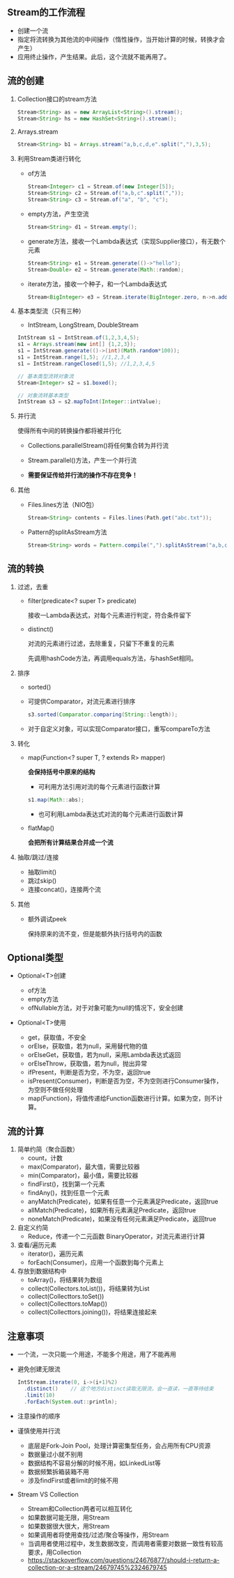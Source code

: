 ## Stream的工作流程

- 创建一个流
- 指定将流转换为其他流的中间操作（惰性操作，当开始计算的时候，转换才会产生）
- 应用终止操作，产生结果。此后，这个流就不能再用了。

## 流的创建

1. Collection接口的stream方法

   ```java
   Stream<String> as = new ArrayList<String>().stream();
   Stream<String> hs = new HashSet<String>().stream();
   ```

2. Arrays.stream

   ```java
   Stream<String> b1 = Arrays.stream("a,b,c,d,e".split(","),3,5);
   ```

3. 利用Stream类进行转化

   - of方法

     ```java
     Stream<Integer> c1 = Stream.of(new Integer[5]);
     Stream<String> c2 = Stream.of("a,b,c".split(","));
     Stream<String> c3 = Stream.of("a", "b", "c");
     ```

   - empty方法，产生空流

     ```java
     Stream<String> d1 = Stream.empty();
     ```

   - generate方法，接收一个Lambda表达式（实现Supplier接口），有无数个元素

     ```java
     Stream<String> e1 = Stream.generate(()->"hello");
     Stream<Double> e2 = Stream.generate(Math::random);
     ```

   - iterate方法，接收一个种子，和一个Lambda表达式

     ```java
     Stream<BigInteger> e3 = Stream.iterate(BigInteger.zero, n->n.add(BigInteger.ONE));
     ```

4. 基本类型流（只有三种）

   - IntStream, LongStream, DoubleStream

   ```java
   IntStream s1 = IntStream.of(1,2,3,4,5);
   s1 = Arrays.stream(new int[] {1,2,3});
   s1 = IntStream.generate(()->(int)(Math.random*100));
   s1 = IntStream.range(1,5); //1,2,3,4
   s1 = IntStream.rangeClosed(1,5); //1,2,3,4,5
   
   // 基本类型流转对象流
   Stream<Integer> s2 = s1.boxed();
   
   // 对象流转基本类型
   IntStream s3 = s2.mapToInt(Integer::intValue);
   ```

5. 并行流

   使得所有中间的转换操作都将被并行化

   - Collections.parallelStream()将任何集合转为并行流
   - Stream.parallel()方法，产生一个并行流

   - **需要保证传给并行流的操作不存在竞争！**

6. 其他

   - Files.lines方法（NIO包）

     ```java
     Stream<String> contents = Files.lines(Path.get("abc.txt"));
     ```

   - Pattern的splitAsStream方法

     ```java
     Stream<String> words = Pattern.compile(",").splitAsStream("a,b,c");
     ```

## 流的转换

1. 过滤，去重

   - filter(predicate<? super T> predicate)

     接收一Lambda表达式，对每个元素进行判定，符合条件留下

   - distinct()

     对流的元素进行过滤，去除重复，只留下不重复的元素

     先调用hashCode方法，再调用equals方法，与hashSet相同。

2. 排序

   - sorted()

   - 可提供Comparator，对流元素进行排序

     ```java
     s3.sorted(Comparator.comparing(String::length));
     ```

   - 对于自定义对象，可以实现Comparator接口，重写compareTo方法

3. 转化

   - map(Function<? super T, ? extends R> mapper)

     **会保持括号中原来的结构**

     - 可利用方法引用对流的每个元素进行函数计算

     ```java
     s1.map(Math::abs);
     ```

     - 也可利用Lambda表达式对流的每个元素进行函数计算

   - flatMap()

     **会把所有计算结果合并成一个流**

4. 抽取/跳过/连接

   - 抽取limit()
   - 跳过skip()
   - 连接concat()，连接两个流

5. 其他

   - 额外调试peek

     保持原来的流不变，但是能额外执行括号内的函数

## Optional类型

- Optional\<T>创建
  -  of方法
  - empty方法
  - ofNullable方法，对于对象可能为null的情况下，安全创建

- Optional\<T>使用
  - get，获取值，不安全
  - orElse，获取值，若为null，采用替代物的值
  - orElseGet，获取值，若为null，采用Lambda表达式返回
  - orElseThrow，获取值，若为null，抛出异常
  - ifPresent，判断是否为空，不为空，返回true
  - isPresent(Consumer)，判断是否为空，不为空则进行Consumer操作，为空则不做任何处理
  - map(Function)，将值传递给Function函数进行计算。如果为空，则不计算。

## 流的计算

1. 简单约简（聚合函数）
   - count，计数
   - max(Comparator)，最大值，需要比较器
   - min(Comparator)，最小值，需要比较器
   - findFirst()，找到第一个元素
   - findAny()，找到任意一个元素
   - anyMatch(Predicate)，如果有任意一个元素满足Predicate，返回true
   - allMatch(Predicate)，如果所有元素满足Predicate，返回true
   - noneMatch(Predicate)，如果没有任何元素满足Predicate，返回true
2. 自定义约简
   - Reduce，传递一个二元函数 BinaryOperator，对流元素进行计算
3. 查看/遍历元素
   - iterator()，遍历元素
   - forEach(Consumer)，应用一个函数到每个元素上
4. 存放到数据结构中
   - toArray()，将结果转为数组
   - collect(Collectors.toList())，将结果转为List
   - collect(Collecttors.toSet())
   - collect(Collecttors.toMap())
   - collect(Collecttors.joining())，将结果连接起来

## 注意事项

- 一个流，一次只能一个用途，不能多个用途，用了不能再用

- 避免创建无限流

  ```java
  IntStream.iterate(0, i->(i+1)%2)
    .distinct()    // 这个地方distinct读取无限流，会一直读，一直等待结束
    .limit(10)
    .forEach(System.out::println);
  ```

- 注意操作的顺序

- 谨慎使用并行流

  - 底层是Fork-Join Pool，处理计算密集型任务，会占用所有CPU资源
  - 数据量过小就不别用
  - 数据结构不容易分解的时候不用，如LinkedList等
  - 数据频繁拆箱装箱不用
  - 涉及findFirst或者limit的时候不用

- Stream VS Collection

  - Stream和Collection两者可以相互转化
  - 如果数据可能无限，用Stream
  - 如果数据很大很大，用Stream
  - 如果调用者将使用查找/过滤/聚合等操作，用Stream
  - 当调用者使用过程中，发生数据改变，而调用者需要对数据一致性有较高要求，用Collection
  - https://stackoverflow.com/questions/24676877/should-i-return-a-collection-or-a-stream/24679745%2324679745

